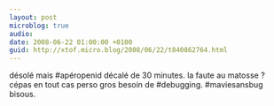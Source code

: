 ```yaml
---
layout: post
microblog: true
audio: 
date: 2008-06-22 01:00:00 +0100
guid: http://xtof.micro.blog/2008/06/22/t840862764.html
---
```

désolé mais #apéropenid décalé de 30 minutes. la faute au matosse ? cépas en tout cas perso gros besoin de #debugging. #maviesansbug bisous.
